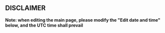 ## DISCLAIMER
**Note: when editing the main page, please modify the "Edit date and time" below, and the UTC time shall prevail**
